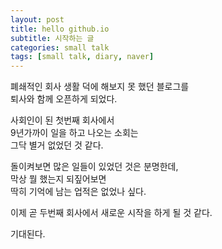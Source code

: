 ```yaml
---
layout: post
title: hello github.io
subtitle: 시작하는 글
categories: small talk
tags: [small talk, diary, naver]
---
```


폐쇄적인 회사 생활 덕에 해보지 못 했던 블로그를 \
퇴사와 함께 오픈하게 되었다.

사회인이 된 첫번째 회사에서\
9년가까이 일을 하고 나오는 소회는\
그닥 별거 없었던 것 같다.

돌이켜보면 많은 일들이 있었던 것은 분명한데,\
막상 뭘 했는지 되짚어보면\
딱히 기억에 남는 업적은 없었나 싶다.

이제 곧 두번째 회사에서 새로운 시작을 하게 될 것 같다.

기대된다.

<html>
  <script async src="https://pagead2.googlesyndication.com/pagead/js/adsbygoogle.js?client=ca-pub-5795250395612169"
      crossorigin="anonymous"></script>

  <script src="https://utteranc.es/client.js"
          repo="helloahn/helloahn.github.io"
          issue-term="pathname"
          theme="dark-blue"
          crossorigin="anonymous"
          async>
  </script>
</html>
